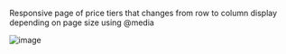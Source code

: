 
 Responsive page of price tiers that changes from row to column display depending on page size using @media

![image](https://github.com/lirgoffer/web-development-/assets/93147694/41bc2cf5-b8a5-45be-9daa-b2be7e8dd867)
